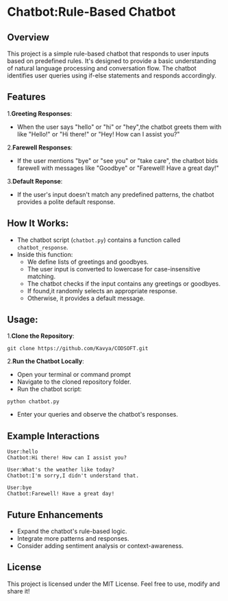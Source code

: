 # Chatbot:Rule-Based Chatbot
## Overview
This project is a simple rule-based chatbot that responds to user inputs based on predefined rules. It's designed to provide a basic understanding of natural language processing and conversation flow. The chatbot identifies user queries using if-else statements and responds accordingly.
## Features
1.**Greeting Responses**:
- When the user says "hello" or "hi" or "hey",the chatbot greets them with like "Hello!" or "Hi there!" or "Hey! How can I assist you?"

2.**Farewell Responses**:
- If the user mentions "bye" or "see you" or "take care", the chatbot bids farewell with messages like "Goodbye" or "Farewell! Have a great day!"

3.**Default Reponse**:
- If the user's input doesn't match any predefined patterns, the chatbot provides a polite default response.

## How It Works:
- The chatbot script (`chatbot.py`) contains a function called `chatbot_response`.
- Inside this function:
  - We define lists of greetings and goodbyes.
  - The user input is converted to lowercase for case-insensitive matching.
  - The chatbot checks if the input contains any greetings or goodbyes.
  - If found,it randomly selects an appropriate response.
  - Otherwise, it provides a default message.
## Usage:
1.**Clone the Repository**:
```
git clone https://github.com/Kavya/CODSOFT.git
```
2.**Run the Chatbot Locally**:
- Open your terminal or command prompt
- Navigate to the cloned repository folder.
- Run the chatbot script:
```
python chatbot.py
```
- Enter your queries and observe the chatbot's responses.
## Example Interactions
```
User:hello
Chatbot:Hi there! How can I assist you?

User:What's the weather like today?
Chatbot:I'm sorry,I didn't understand that.

User:bye
Chatbot:Farewell! Have a great day!
```
## Future Enhancements
- Expand the chatbot's rule-based logic.
- Integrate more patterns and responses.
- Consider adding sentiment analysis or context-awareness.
## License
This project is licensed under the MIT License. Feel free to use, modify and share it!

